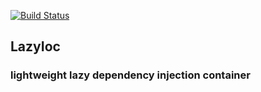 [![Build Status](https://travis-ci.org/aregee/lazyIoc.svg?branch=master)](https://travis-ci.org/aregee/lazyIoc)
## LazyIoc
### lightweight lazy dependency injection container
